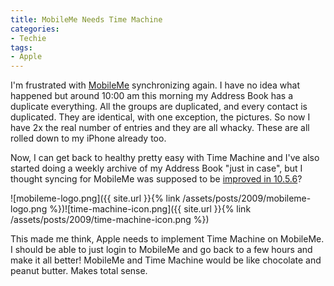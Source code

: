 ```yaml
---
title: MobileMe Needs Time Machine
categories:
- Techie
tags:
- Apple
---
```


I'm frustrated with [MobileMe](http://www.me.com/) synchronizing again. I have no idea what happened but around 10:00 am this morning my Address Book has a duplicate everything. All the groups are duplicated, and every contact is duplicated. They are identical, with one exception, the pictures. So now I have 2x the real number of entries and they are all whacky. These are all rolled down to my iPhone already too.

Now, I can get back to healthy pretty easy with Time Machine and I've also started doing a weekly archive of my Address Book "just in case", but I thought syncing for MobileMe was supposed to be [improved in 10.5.6](http://support.apple.com/kb/HT3194)?

![mobileme-logo.png]({{ site.url }}{% link /assets/posts/2009/mobileme-logo.png %})![time-machine-icon.png]({{ site.url }}{% link /assets/posts/2009/time-machine-icon.png %})

This made me think, Apple needs to implement Time Machine on MobileMe. I should be able to just login to MobileMe and go back to a few hours and make it all better! MobileMe and Time Machine would be like chocolate and peanut butter. Makes total sense.
